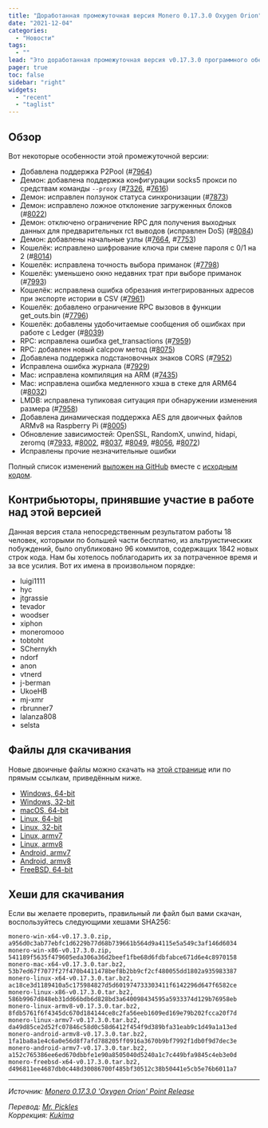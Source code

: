 ```yaml
---
title: "Доработанная промежуточная версия Monero 0.17.3.0 Oxygen Orion"
date: "2021-12-04"
categories:
  - "Новости"
tags:
  - ""
lead: "Это доработанная промежуточная версия v0.17.3.0 программного обеспечения Monero. Эта версия добавляет поддержку P2Pool."
pager: true
toc: false
sidebar: "right"
widgets:
  - "recent"
  - "taglist"
---
```


## Обзор

Вот некоторые особенности этой промежуточной версии:

- Добавлена поддержка P2Pool (#[7964](https://github.com/monero-project/monero/pull/7964))
- Демон: добавлена поддержка конфигурации socks5 прокси по средствам команды `--proxy` (#[7326](https://github.com/monero-project/monero/pull/7326), #[7616](https://github.com/monero-project/monero/pull/7616))
- Демон: исправлен ползунок статуса синхронизации (#[7873](https://github.com/monero-project/monero/pull/7873))
- Демон: исправлено ложное отклонение загруженных блоков (#[8022](https://github.com/monero-project/monero/pull/8022))
- Демон: отключено ограничение RPC для получения выходных данных для предварительных rct выводов (исправлен DoS) (#[8084](https://github.com/monero-project/monero/pull/8084))
- Демон: добавлены начальные узлы (#[7664](https://github.com/monero-project/monero/pull/7664), #[7753](https://github.com/monero-project/monero/pull/7753))
- Кошелёк: исправлено шифрование ключа при смене пароля с 0/1 на 2 (#[8014](https://github.com/monero-project/monero/pull/8014))
- Кошелёк: исправлена точность выбора приманок (#[7798](https://github.com/monero-project/monero/pull/7798))
- Кошелёк: уменьшено окно недавних трат при выборе приманок (#[7993](https://github.com/monero-project/monero/pull/7993))
- Кошелёк: исправлена ошибка обрезания интегрированных адресов при экспорте истории в CSV (#[7961](https://github.com/monero-project/monero/pull/7961))
- Кошелёк: добавлено ограничение RPC вызовов в функции get\_outs.bin (#[7796](https://github.com/monero-project/monero/pull/7796))
- Кошелёк: добавлены удобочитаемые сообщения об ошибках при работе с Ledger (#[8039](https://github.com/monero-project/monero/pull/8039))
- RPC: исправлена ошибка get\_transactions (#[7959](https://github.com/monero-project/monero/pull/7959))
- RPC: добавлен новый calcpow метод (#[8075](https://github.com/monero-project/monero/pull/8075))
- Добавлена поддержка подстановочных знаков CORS (#[7952](https://github.com/monero-project/monero/pull/7952))
- Исправлена ошибка журнала (#[7929](https://github.com/monero-project/monero/pull/7929))
- Mac: исправлена компиляция на ARM (#[7435](https://github.com/monero-project/monero/pull/7435))
- Mac: исправлена ошибка медленного хэша в стеке для ARM64 (#[8032](https://github.com/monero-project/monero/pull/8032))
- LMDB: исправлена тупиковая ситуация при обнаружении изменения размера (#[7958](https://github.com/monero-project/monero/pull/7958))
- Добавлена динамическая поддержка AES для двоичных файлов ARMv8 на Raspberry Pi (#[8005](https://github.com/monero-project/monero/pull/8005))
- Обновление зависимостей: OpenSSL, RandomX, unwind, hidapi, zeromq (#[7933](https://github.com/monero-project/monero/pull/7933), #[8002](https://github.com/monero-project/monero/pull/8002), #[8037](https://github.com/monero-project/monero/pull/8037), #[8049](https://github.com/monero-project/monero/pull/8049), #[8056](https://github.com/monero-project/monero/pull/8056), #[8072](https://github.com/monero-project/monero/pull/8072))
- Исправлены прочие незначительные ошибки

Полный список изменений [выложен на GitHub](https://github.com/monero-project/monero/compare/v0.17.2.3...v0.17.3.0) вместе с [исходным кодом](https://github.com/monero-project/monero/tree/v0.17.3.0).

## Контрибьюторы, принявшие участие в работе над этой версией

Данная версия стала непосредственным результатом работы 18 человек, которыми по большей части бесплатно, из альтруистических побуждений, было опубликовано 96 коммитов, содержащих 1842 новых строк кода. Нам бы хотелось поблагодарить их за потраченное время и за все усилия. Вот их имена в произвольном порядке:
- luigi1111
- hyc
- jtgrassie
- tevador
- woodser
- xiphon
- moneromooo
- tobtoht
- SChernykh
- ndorf
- anon
- vtnerd
- j-berman
- UkoeHB
- mj-xmr
- rbrunner7
- lalanza808
- selsta

## Файлы для скачивания

Новые двоичные файлы можно скачать на [этой странице](https://www.getmonero.org/downloads/) или по прямым ссылкам, приведённым ниже.

- [Windows, 64-bit](https://downloads.getmonero.org/cli/monero-win-x64-v0.17.3.0.zip)
- [Windows, 32-bit](https://downloads.getmonero.org/cli/monero-win-x86-v0.17.3.0.zip)
- [macOS, 64-bit](https://downloads.getmonero.org/cli/monero-mac-x64-v0.17.3.0.tar.bz2)
- [Linux, 64-bit](https://downloads.getmonero.org/cli/monero-linux-x64-v0.17.3.0.tar.bz2)
- [Linux, 32-bit](https://downloads.getmonero.org/cli/monero-linux-x86-v0.17.3.0.tar.bz2)
- [Linux, armv7](https://downloads.getmonero.org/cli/monero-linux-armv7-v0.17.3.0.tar.bz2)
- [Linux, armv8](https://downloads.getmonero.org/cli/monero-linux-armv8-v0.17.3.0.tar.bz2)
- [Android, armv7](https://downloads.getmonero.org/cli/monero-android-armv7-v0.17.3.0.tar.bz2)
- [Android, armv8](https://downloads.getmonero.org/cli/monero-android-armv8-v0.17.3.0.tar.bz2)
- [FreeBSD, 64-bit](https://downloads.getmonero.org/cli/monero-freebsd-x64-v0.17.3.0.tar.bz2)

## Хеши для скачивания

Если вы желаете проверить, правильный ли файл был вами скачан, воспользуйтесь следующими хешами SHA256:

```
monero-win-x64-v0.17.3.0.zip, a956d0c3ab77ebfc1d6229b77d68b739661b564d9a4115e5a549c3af146d6034
monero-win-x86-v0.17.3.0.zip, 541189f5635f479605eda306a36d2beef1fbe68d6fdbfabce671d6e4c8970158
monero-mac-x64-v0.17.3.0.tar.bz2, 53b7ed67f7077f27f470b4411478bef8b2bb9cf2cf480055dd1802a935983387
monero-linux-x64-v0.17.3.0.tar.bz2, ac18ce3d1189410a5c175984827d5d601974733303411f6142296d647f6582ce
monero-linux-x86-v0.17.3.0.tar.bz2, 586b9967d848eb31dd66bdb6d828bd3a640098434595a5933374d129b76958eb
monero-linux-armv8-v0.17.3.0.tar.bz2, 8fdb5761f6f4345dc670d184144ce8c2fa56eeb1609ed169e79b202fcca20f7d
monero-linux-armv7-v0.17.3.0.tar.bz2, da49d85ce2d52fc07846c58d0c58d6412f454f9d389bfa31eab9c1d49a1a13ed
monero-android-armv8-v0.17.3.0.tar.bz2, 1fa1ba8a1e4c6a0e56d8f7afd788205ff0916a3670b9bf7992f1db0f9d7dec3e
monero-android-armv7-v0.17.3.0.tar.bz2, a152c765386ee6ed670dbbfe1e90a8505040d5240a1c7c449bfa9845c4eb3e0d
monero-freebsd-x64-v0.17.3.0.tar.bz2, d496811ee4687db0c448d30086700f485bf30512c38b50441e5cb5e76b6011a7
```

---

_Источник: [Monero 0.17.3.0 'Oxygen Orion' Point Release](https://www.getmonero.org/2021/12/04/monero-0.17.3.0-released.html)_

_Перевод: [Mr. Pickles](https://t.me/v1docq47)_  
_Коррекция: [Kukima](https://t.me/Kukima)_
